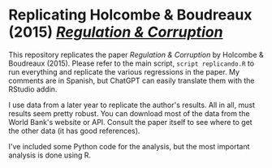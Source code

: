# Replicating Holcombe & Boudreaux (2015) [*Regulation & Corruption*](https://link.springer.com/article/10.1007/s11127-015-0263-x)

This repository replicates the paper *Regulation & Corruption* by Holcombe & Boudreaux (2015). Please refer to the main script, `script replicando.R` to run everything and replicate the various regressions in the paper. My comments are in Spanish, but ChatGPT can easily translate them with the RStudio addin. 

I use data from a later year to replicate the author's results. All in all, must results seem pretty robust. You can download most of the data from the World Bank's website or API. Consult the paper itself to see where to get the other data (it has good references). 

I've included some Python code for the analysis, but the most important analysis is done using R. 

